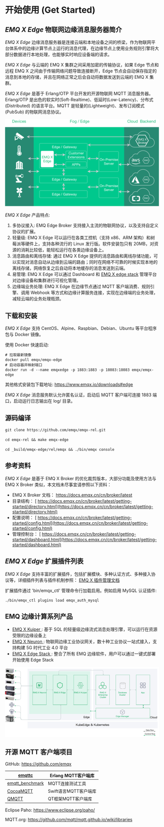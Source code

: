 # 开始使用 (Get Started) 

## *EMQ X Edge* 物联网边缘消息服务器简介 

*EMQ X Edge* 边缘消息服务器是连接云端和本地设备之间的桥梁，作为物联网平台体系中的边缘计算节点上运行的消息代理，在边缘节点上使用业务规则引擎将大部分数据进行本地处理，也能够实时响应设备端的请求。 

*EMQ X Edge* 与云端的 EMQ X 集群之间采用加密的传输协议，如果 Edge 节点和远程 EMQ X 之间由于传输网络问题导致连接断开，Edge 节点会自动保存指定的消息到本地的存储，并且在网络正常之后会自动将数据发送到云端的 EMQ X 集群。 

*EMQ X Edge* 是基于 Erlang/OTP 平台开发的开源物联网 MQTT 消息服务器。Erlang/OTP 是出色的软实时(Soft-Realtime)、低延时(Low-Latency)、分布式(Distributed) 的语言平台。MQTT 是轻量的(Lightweight)、发布订阅模式(PubSub) 的物联网消息协议。 

![image](./_static/edge-overview.png)

*EMQ X Edge* 产品特点: 

  1. 多协议接入: EMQ Edge Broker 支持接入主流的物联网协议，以及支持自定义协议的扩展。 
  2. 轻量级: EMQ X Edge 可以运行在各类工控机（支持 x86、ARM 架构）和树莓派等硬件上，支持各种流行的 Linux 发行版。软件安装包只有 20MB，对资源的消耗比较低，能轻松运行在各类边缘设备上。 
  3. 消息路由和离线存储: 通过 EMQ X Edge 提供的消息路由和离线存储功能，可以实现对消息自动从边缘到云端的路由；同时在网络不可靠的时候实现本地的离线存储，网络恢复之后自动将本地缓存的消息发送到云端。 
  4. 易管理: EMQ X Edge 可以通过 Dashboard 和 [EMQ X edge stack](https://github.com/emqx/edge-stack/blob/master/README-CN.md) 管理平台对边缘设备和集群进行可视化管理。 
  5. 边缘端业务处理: EMQ X Edge 在边缘节点通过 MQTT 客户端消费、规则引擎、调用 Webhook 等方式和边缘计算服务连接，实现在边缘端的业务处理，减轻云端的业务处理瓶颈。 



## 下载和安装 

*EMQ X Edge* 支持 CentOS、Alpine、Raspbian、Debian、Ubuntu 等平台程序包与 Docker 镜像。 

使用 Docker 快速启动: 
      
    # 拉取最新镜像
    docker pull emqx/emqx-edge
    # 启动容器并映射端口
    docker run -d --name emqxedge -p 1883:1883 -p 18083:18083 emqx/emqx-edge

其他格式安装包下载地址: [ https://www.emqx.io/downloads#edge ](https://www.emqx.io/downloads#edge)

*EMQ X Edge* 消息服务默认允许匿名认证，启动后 MQTT 客户端可连接 1883 端口，启动运行日志输出在 log/ 目录。 

## 源码编译 
    
    git clone https://github.com/emqx/emqx-rel.git
    
    cd emqx-rel && make emqx-edge
    
    cd _build/emqx-edge/rel/emqx && ./bin/emqx console

## 参考资料 

*EMQ X Edge* 是基于 EMQ X Broker 的优化裁剪版本，大部分功能及使用方法与 EMQ X Broker 类似，本文档未尽事宜请参照以下资料： 

  * EMQ X Broker 文档： [ https://docs.emqx.cn/cn/broker/latest ](https://docs.emqx.cn/cn/broker/latest)
  * 目录结构： [ https://docs.emqx.cn/cn/broker/latest/getting-started/directory.html](https://docs.emqx.cn/cn/broker/latest/getting-started/directory.html)
  * 配置说明： [ https://docs.emqx.cn/cn/broker/latest/getting-started/config.html](https://docs.emqx.cn/cn/broker/latest/getting-started/config.html)
  * 管理控制台： [ https://docs.emqx.cn/cn/broker/latest/getting-started/dashboard.html](https://docs.emqx.cn/cn/broker/latest/getting-started/dashboard.html)



## *EMQ X Edge* 扩展插件列表 

*EMQ X Edge* 支持丰富的扩展插件，包括扩展模块、多种认证方式、多种接入协议等，详细插件列表与插件机制参照： [ EMQ X 插件管理文档 ](https://docs.emqx.cn/cn/broker/latest/advanced/plugins.html)

扩展插件通过 'bin/emqx_ctl' 管理命令行加载启用。例如启用 MySQL 认证插件: 
    
    ./bin/emqx_ctl plugins load emqx_auth_mysql

## EMQ 边缘计算系列产品 

  * [ EMQ X Kuiper ](https://www.emqx.io/cn/products/kuiper) : 基于 SQL 的轻量级边缘流式消息处理引擎，可以运行在资源受限的边缘设备上 
  * [ EMQ X Neuron ](https://www.emqx.io/cn/products/neuron) : 物联网边缘工业协议网关，数十种工业协议一站式接入，支持构建 5G 时代工业 4.0 平台 
  * [ EMQ X Edge Stack ](https://github.com/emqx/edge-stack/blob/master/README-CN.md) : 整合了所有 EMQ 边缘软件，用户可以通过一键式部署开始使用 Edge Stack 



![image](./_static/cloud-deployment.png)

## 开源 MQTT 客户端项目 

GitHub: [ https://github.com/emqx ](https://github.com/emqx)

[ emqttc ](https://github.com/emqtt/emqttc)                   |  Erlang MQTT客户端库 
--------------------------------------------------------------|------------------
[ emqtt_benchmark ](https://github.com/emqtt/emqtt_benchmark) |  MQTT连接测试工具      
[ CocoaMQTT ](https://github.com/emqtt/CocoaMQTT)             |  Swift语言MQTT客户端库 
[ QMQTT ](https://github.com/emqtt/qmqtt)                     |  QT框架MQTT客户端库    



Eclipse Paho: [ https://www.eclipse.org/paho/ ](https://www.eclipse.org/paho/)

MQTT.org: [ https://github.com/mqtt/mqtt.github.io/wiki/libraries ](https://github.com/mqtt/mqtt.github.io/wiki/libraries)
